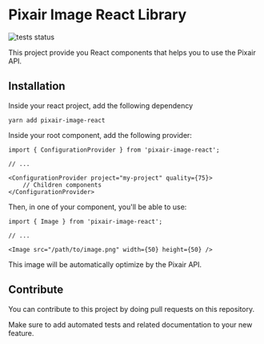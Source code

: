 # Pixair Image React Library

![tests status](https://github.com/pixair/pixair-image-react/actions/workflows/tests.yml/badge.svg)

This project provide you React components that helps you to use the Pixair API.

## Installation

Inside your react project, add the following dependency

```
yarn add pixair-image-react
```

Inside your root component, add the following provider:

```
import { ConfigurationProvider } from 'pixair-image-react';

// ...

<ConfigurationProvider project="my-project" quality={75}>
    // Children components
</ConfigurationProvider>
```

Then, in one of your component, you'll be able to use:

```
import { Image } from 'pixair-image-react';

// ...

<Image src="/path/to/image.png" width={50} height={50} />
```

This image will be automatically optimize by the Pixair API.

## Contribute

You can contribute to this project by doing pull requests on this repository.

Make sure to add automated tests and related documentation to your new feature.
